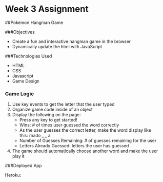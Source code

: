 # Week 3 Assignment
##Pokemon Hangman Game

###Objectives

* Create a fun and interactive hangman game in the browser
* Dynamically update the html with JavaScript

###Technologies Used

* HTML
* CSS
* Javascript
* Game Design

### Game Logic
1. Use key events to get the letter that the user typed
2. Organize game code inside of an object
3. Display the following on the page:
    * Press any key to get started!
    * Wins: # of times user guessed the word correctly
    * As the user guesses the correct letter, make the word display like this: mado _ _ a
    * Number of Guesses Remaining: # of guesses remaining for the user
    * Letters Already Guessed: letters the user has guessed
4. The game should automatically choose another word and make the user play it


###Deployed App

Heroku: 
